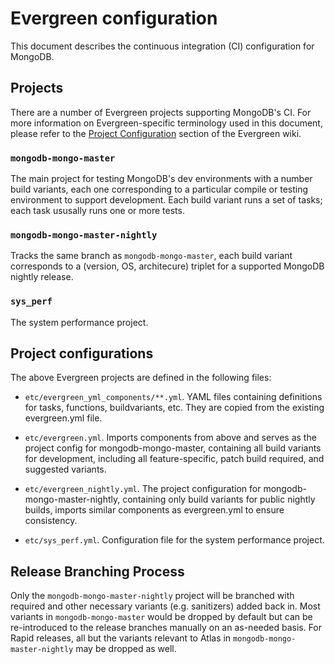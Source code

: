 # Evergreen configuration

This document describes the continuous integration (CI) configuration for MongoDB.

## Projects

There are a number of Evergreen projects supporting MongoDB's CI. For more information on
Evergreen-specific terminology used in this document, please refer to the
[Project Configuration](https://docs.devprod.prod.corp.mongodb.com/evergreen/Project-Configuration/Project-Configuration-Files/)
section of the Evergreen wiki.

### `mongodb-mongo-master`

The main project for testing MongoDB's dev environments with a number build variants,
each one corresponding to a particular compile or testing environment to support development.
Each build variant runs a set of tasks; each task ususally runs one or more tests.

### `mongodb-mongo-master-nightly`

Tracks the same branch as `mongodb-mongo-master`, each build variant corresponds to a
(version, OS, architecure) triplet for a supported MongoDB nightly release.

### `sys_perf`

The system performance project.

## Project configurations

The above Evergreen projects are defined in the following files:

- `etc/evergreen_yml_components/**.yml`. YAML files containing definitions for tasks, functions, buildvariants, etc.
  They are copied from the existing evergreen.yml file.

- `etc/evergreen.yml`. Imports components from above and serves as the project config for mongodb-mongo-master,
  containing all build variants for development, including all feature-specific, patch build required, and suggested
  variants.

- `etc/evergreen_nightly.yml`. The project configuration for mongodb-mongo-master-nightly, containing only build
  variants for public nightly builds, imports similar components as evergreen.yml to ensure consistency.

- `etc/sys_perf.yml`. Configuration file for the system performance project.

## Release Branching Process

Only the `mongodb-mongo-master-nightly` project will be branched with required and other
necessary variants (e.g. sanitizers) added back in. Most variants in `mongodb-mongo-master`
would be dropped by default but can be re-introduced to the release branches manually on an
as-needed basis. For Rapid releases, all but the variants relevant to Atlas in
`mongodb-mongo-master-nightly` may be dropped as well.
